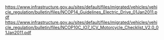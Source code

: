 https://www.infrastructure.gov.au/sites/default/files/migrated/vehicles/vehicle_regulation/bulletin/files/NCOP14_Guidelines_Electric_Drive_01Jan2011.pdf
https://www.infrastructure.gov.au/sites/default/files/migrated/vehicles/vehicle_regulation/bulletin/files/NCOP10C_lO7_ICV_Motorcycle_Checklist_V2.0_01Jan2011.pdf